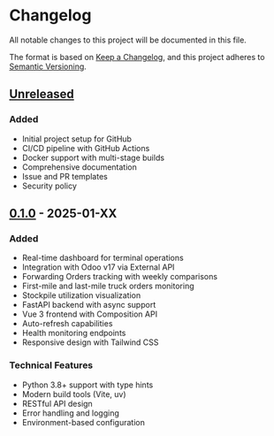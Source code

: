 # Changelog

All notable changes to this project will be documented in this file.

The format is based on [Keep a Changelog](https://keepachangelog.com/en/1.0.0/),
and this project adheres to [Semantic Versioning](https://semver.org/spec/v2.0.0.html).

## [Unreleased]

### Added
- Initial project setup for GitHub
- CI/CD pipeline with GitHub Actions
- Docker support with multi-stage builds
- Comprehensive documentation
- Issue and PR templates
- Security policy

## [0.1.0] - 2025-01-XX

### Added
- Real-time dashboard for terminal operations
- Integration with Odoo v17 via External API
- Forwarding Orders tracking with weekly comparisons
- First-mile and last-mile truck orders monitoring
- Stockpile utilization visualization
- FastAPI backend with async support
- Vue 3 frontend with Composition API
- Auto-refresh capabilities
- Health monitoring endpoints
- Responsive design with Tailwind CSS

### Technical Features
- Python 3.8+ support with type hints
- Modern build tools (Vite, uv)
- RESTful API design
- Error handling and logging
- Environment-based configuration

[Unreleased]: https://github.com/your-username/terminal-dashboard/compare/v0.1.0...HEAD
[0.1.0]: https://github.com/your-username/terminal-dashboard/releases/tag/v0.1.0
